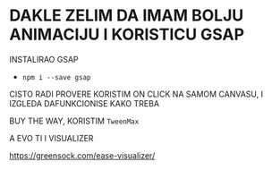 # DAKLE ZELIM DA IMAM BOLJU ANIMACIJU I KORISTICU GSAP

INSTALIRAO GSAP

- `npm i --save gsap`

CISTO RADI PROVERE KORISTIM ON CLICK NA SAMOM CANVASU, I IZGLEDA DAFUNKCIONISE KAKO TREBA

BUY THE WAY, KORISTIM `TweenMax`

A EVO TI I VISUALIZER

<https://greensock.com/ease-visualizer/>
